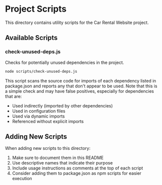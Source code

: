 # Project Scripts

This directory contains utility scripts for the Car Rental Website project.

## Available Scripts

### check-unused-deps.js

Checks for potentially unused dependencies in the project.

```bash
node scripts/check-unused-deps.js
```

This script scans the source code for imports of each dependency listed in package.json and reports any that don't appear to be used. Note that this is a simple check and may have false positives, especially for dependencies that are:

- Used indirectly (imported by other dependencies)
- Used in configuration files
- Used via dynamic imports
- Referenced without explicit imports

## Adding New Scripts

When adding new scripts to this directory:

1. Make sure to document them in this README
2. Use descriptive names that indicate their purpose
3. Include usage instructions as comments at the top of each script
4. Consider adding them to package.json as npm scripts for easier execution